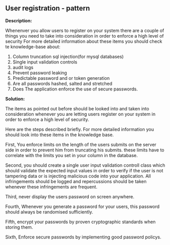 
User registration - pattern
-------

**Description:**

Whenenver you allow users to register on your system there are a couple of things you need 
to take into consideration in order to enforce a high level of security
For more detailed information about these items you should check te knowledge-base about:

1. Column truncation sql injection(for mysql databases)
2. Single input validation controls  
2. audit logs
3. Prevent password leaking
4. Predictable password and or token generation
5. Are all passwords hashed, salted and stretched
6. Does The application enforce the use of secure passwords.




**Solution:**

The items as pointed out before should be looked into and taken into consideration
whenever you are letting users register on your system in order to enforce a 
high level of security.

Here are the steps described briefly.
For more detailed information you should look into these items in the knowledge base.

First, You enforce limits on the length of the users submits on the server side in order
to prevent him from truncating his submits. these limits have to correlate with the limits
you set in your column in the database.

Second, you should create a single user input validation controll class which should 
validate the expected input values in order to verify if the user is not tampering data 
or is injecting malicious code into your application. All infringements should be logged
and repercussions should be taken whenever these infringements are frequent. 

Third, never display the users password on screen anywhere.

Fourth, Whenever you generate a password for your users, this password should always
be randomised sufficiently.

Fifth, encrypt your passwords by proven cryptographic standards when storing them.

Sixth, Enforce secure passwords by implementing good password policys. 


